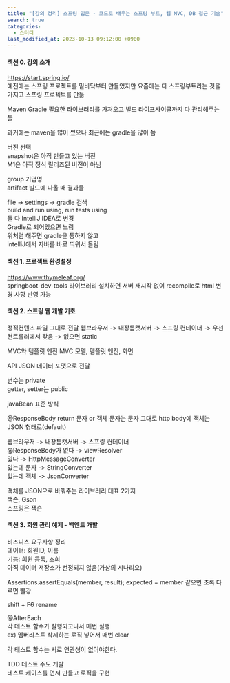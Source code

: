 ```yaml
---
title: "[강의 정리] 스프링 입문 - 코드로 배우는 스프링 부트, 웹 MVC, DB 접근 기술"
search: true
categories: 
  - 스터디
last_modified_at: 2023-10-13 09:12:00 +0900
---
```


#### 섹션 0. 강의 소개

https://start.spring.io/  
예전에는 스프링 프로젝트를 밑바닥부터 만들었지만 요즘에는 다 스프링부트라는 것을 가지고 스프링 프로젝트를 만듦

Maven
Gradle
필요한 라이브러리를 가져오고 빌드 라이프사이클까지 다 관리해주는 툴

과거에는 maven을 많이 썼으나 최근에는 gradle을 많이 씀

버전 선택  
snapshot은 아직 만들고 있는 버전  
M1은 아직 정식 릴리즈된 버전이 아님  

group 기업명   
artifact 빌드에 나올 때 결과물

file -> settings -> gradle 검색  
build and run using, run tests using  
둘 다 IntelliJ IDEA로 변경  
Gradle로 되어있으면 느림  
위처럼 해주면 gradle을 통하지 않고  
intelliJ에서 자바를 바로 띄워서 돌림

#### 섹션 1. 프로젝트 환경설정

https://www.thymeleaf.org/  
springboot-dev-tools 라이브러리 설치하면 서버 재시작 없이 recompile로 html 변경 사항 반영 가능

#### 섹션 2. 스프링 웹 개발 기초

정적컨텐츠
파일 그대로 전달
웹브라우저 -> 내장톰캣서버 -> 스프링 컨테이너 -> 우선 컨트롤러에서 찾음 -> 없으면 static

MVC와 템플릿 엔진
MVC 모델, 템플릿 엔진, 화면

API
JSON 데이터 포맷으로 전달

변수는 private  
getter, setter는 public

javaBean 표준 방식

@ResponseBody
return 문자 or 객체
문자는 문자 그대로 http body에
객체는 JSON 형태로(default)

웹브라우저 -> 내장톰캣서버 -> 스프링 컨테이너  
@ResponseBody가 없다 -> viewResolver  
있다 -> HttpMessageConverter  
  있는데 문자 -> StringConverter  
  있는데 객체 -> JsonConverter

객체를 JSON으로 바꿔주는 라이브러리 대표 2가지  
잭슨, Gson  
스프링은 잭슨

#### 섹션 3. 회원 관리 예제 - 백엔드 개발

비즈니스 요구사항 정리  
데이터: 회원ID, 이름  
기능: 회원 등록, 조회  
아직 데이터 저장소가 선정되지 않음(가상의 시나리오)  

Assertions.assertEquals(member, result);
expected = member
같으면 초록 다르면 빨강

shift + F6 rename

@AfterEach  
각 테스트 함수가 실행되고나서 매번 실행  
ex) 멤버리스트 삭제하는 로직 넣어서 매번 clear  

각 테스트 함수는 서로 연관성이 없어야한다.  

TDD 테스트 주도 개발  
테스트 케이스를 먼저 만들고 로직을 구현  

